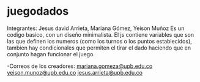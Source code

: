 # juegodados
Integrantes: Jesus david Arrieta, Mariana Gómez, Yeison Muñoz
Es un codigo basico, con un diseño minimalista. El js contiene variables que son las que definen los numeros
(como los turnos o los puntos establecidos), tambien hay condicionales que permiten el tirar el dado haciendo
que en conjunto hagan funcionar el juego.


-Correos de los creadores:
mariana.gomeza@upb.edu.co
yeison.munoz@upb.edu.co
jesus.arrieta@upb.edu.co
